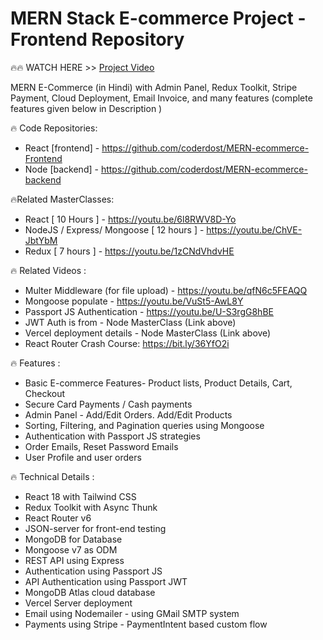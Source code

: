 
# MERN Stack E-commerce Project - Frontend Repository

🔥🔥 WATCH HERE >> [Project Video](https://youtu.be/LH-S5v-D3hA)

MERN E-Commerce (in Hindi) with Admin Panel, Redux Toolkit, Stripe Payment, Cloud Deployment, Email Invoice, and many features (complete features given below in Description )

🔥 Code Repositories:
- React [frontend] -  https://github.com/coderdost/MERN-ecommerce-Frontend
- Node [backend] - https://github.com/coderdost/MERN-ecommerce-backend

🔥Related MasterClasses:
- React [ 10 Hours ] - https://youtu.be/6l8RWV8D-Yo 
- NodeJS / Express/ Mongoose [ 12 hours ] - https://youtu.be/ChVE-JbtYbM
- Redux [ 7 hours ] - https://youtu.be/1zCNdVhdvHE

🔥 Related Videos :
- Multer Middleware (for file upload) -  https://youtu.be/qfN6c5FEAQQ
- Mongoose populate - https://youtu.be/VuSt5-AwL8Y
- Passport  JS Authentication - https://youtu.be/U-S3rgG8hBE
- JWT Auth  is  from  - Node MasterClass (Link above)
- Vercel deployment details  - Node MasterClass (Link above)
- React Router Crash Course: https://bit.ly/36YfO2i

🔥 Features :
- Basic E-commerce Features- Product lists, Product Details, Cart, Checkout 
- Secure Card Payments / Cash payments
- Admin Panel - Add/Edit Orders. Add/Edit Products
- Sorting, Filtering, and Pagination queries using Mongoose
- Authentication with Passport JS strategies
- Order Emails, Reset Password Emails
- User Profile and user orders

🔥 Technical Details :
- React 18 with Tailwind CSS
- Redux Toolkit with Async Thunk
- React Router v6
- JSON-server for front-end testing
- MongoDB for Database
- Mongoose v7 as ODM
- REST API using Express
- Authentication using Passport JS
- API Authentication using Passport JWT
- MongoDB Atlas cloud database
- Vercel Server deployment
- Email using Nodemailer - using GMail SMTP system
- Payments using Stripe - PaymentIntent based custom flow


